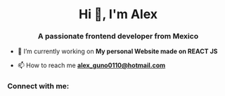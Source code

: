 <h1 align="center">Hi 👋, I'm Alex</h1>
<h3 align="center">A passionate frontend developer from Mexico</h3>

- 🔭 I’m currently working on **My personal Website made on REACT JS**

- 📫 How to reach me **alex_guno0110@hotmail.com**

<h3 align="left">Connect with me:</h3>
<p align="left">
</p>
